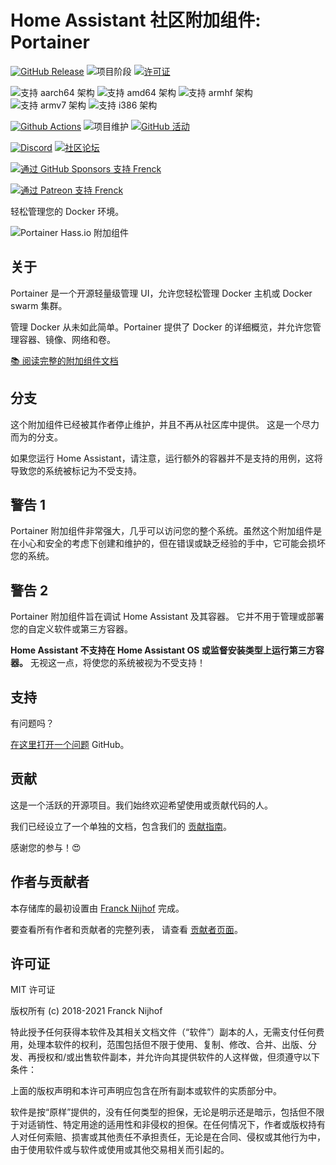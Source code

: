 # Home Assistant 社区附加组件: Portainer

[![GitHub Release][releases-shield]][releases]
![项目阶段][project-stage-shield]
[![许可证][license-shield]](LICENSE.md)

![支持 aarch64 架构][aarch64-shield]
![支持 amd64 架构][amd64-shield]
![支持 armhf 架构][armhf-shield]
![支持 armv7 架构][armv7-shield]
![支持 i386 架构][i386-shield]

[![Github Actions][github-actions-shield]][github-actions]
![项目维护][maintenance-shield]
[![GitHub 活动][commits-shield]][commits]

[![Discord][discord-shield]][discord]
[![社区论坛][forum-shield]][forum]

[![通过 GitHub Sponsors 支持 Frenck][github-sponsors-shield]][github-sponsors]

[![通过 Patreon 支持 Frenck][patreon-shield]][patreon]

轻松管理您的 Docker 环境。

![Portainer Hass.io 附加组件](images/screenshot.png)

## 关于

Portainer 是一个开源轻量级管理 UI，允许您轻松管理 Docker 主机或 Docker swarm 集群。

管理 Docker 从未如此简单。Portainer 提供了 Docker 的详细概览，并允许您管理容器、镜像、网络和卷。

[:books: 阅读完整的附加组件文档][docs]

## 分支

这个附加组件已经被其作者停止维护，并且不再从社区库中提供。
这是一个尽力而为的分支。

如果您运行 Home Assistant，请注意，运行额外的容器并不是支持的用例，这将导致您的系统被标记为不受支持。

## 警告 1

Portainer 附加组件非常强大，几乎可以访问您的整个系统。虽然这个附加组件是在小心和安全的考虑下创建和维护的，但在错误或缺乏经验的手中，它可能会损坏您的系统。

## 警告 2

Portainer 附加组件旨在调试 Home Assistant 及其容器。
它并不用于管理或部署您的自定义软件或第三方容器。

**Home Assistant 不支持在 Home Assistant OS 或监督安装类型上运行第三方容器。**
无视这一点，将使您的系统被视为不受支持！

## 支持

有问题吗？

[在这里打开一个问题][issue] GitHub。

## 贡献

这是一个活跃的开源项目。我们始终欢迎希望使用或贡献代码的人。

我们已经设立了一个单独的文档，包含我们的
[贡献指南](,github/CONTRIBUTING.md)。

感谢您的参与！:heart_eyes:

## 作者与贡献者

本存储库的最初设置由 [Franck Nijhof][frenck] 完成。

要查看所有作者和贡献者的完整列表，
请查看 [贡献者页面][contributors]。

## 许可证

MIT 许可证

版权所有 (c) 2018-2021 Franck Nijhof

特此授予任何获得本软件及其相关文档文件（“软件”）副本的人，无需支付任何费用，处理本软件的权利，范围包括但不限于使用、复制、修改、合并、出版、分发、再授权和/或出售软件副本，并允许向其提供软件的人这样做，但须遵守以下条件：

上面的版权声明和本许可声明应包含在所有副本或软件的实质部分中。

软件是按“原样”提供的，没有任何类型的担保，无论是明示还是暗示，包括但不限于对适销性、特定用途的适用性和非侵权的担保。在任何情况下，作者或版权持有人对任何索赔、损害或其他责任不承担责任，无论是在合同、侵权或其他行为中，由于使用软件或与软件或使用或其他交易相关而引起的。

[aarch64-shield]: https://img.shields.io/badge/aarch64-yes-green.svg
[amd64-shield]: https://img.shields.io/badge/amd64-yes-green.svg
[armhf-shield]: https://img.shields.io/badge/armhf-yes-green.svg
[armv7-shield]: https://img.shields.io/badge/armv7-yes-green.svg
[commits-shield]: https://img.shields.io/github/commit-activity/y/hassio-addons/addon-portainer.svg
[commits]: https://github.com/hassio-addons/addon-portainer/commits/main
[contributors]: https://github.com/hassio-addons/addon-portainer/graphs/contributors
[discord-ha]: https://discord.gg/c5DvZ4e
[discord-shield]: https://img.shields.io/discord/478094546522079232.svg
[discord]: https://discord.me/hassioaddons
[docs]: https://github.com/hassio-addons/addon-portainer/blob/main/portainer/DOCS.md
[forum-shield]: https://img.shields.io/badge/community-forum-brightgreen.svg
[forum]: https://community.home-assistant.io/t/home-assistant-community-add-on-portainer/68836?u=frenck
[frenck]: https://github.com/frenck
[github-actions-shield]: https://github.com/hassio-addons/addon-portainer/workflows/CI/badge.svg
[github-actions]: https://github.com/hassio-addons/addon-portainer/actions
[github-sponsors-shield]: https://frenck.dev/wp-content/uploads/2019/12/github_sponsor.png
[github-sponsors]: https://github.com/sponsors/frenck
[i386-shield]: https://img.shields.io/badge/i386-no-red.svg
[issue]: https://github.com/hassio-addons/addon-portainer/issues
[license-shield]: https://img.shields.io/github/license/hassio-addons/addon-portainer.svg
[maintenance-shield]: https://img.shields.io/maintenance/yes/2021.svg
[patreon-shield]: https://frenck.dev/wp-content/uploads/2019/12/patreon.png
[patreon]: https://www.patreon.com/frenck
[project-stage-shield]: https://img.shields.io/badge/project%20stage-%20!%20DEPRECATED%20%20%20!-ff0000.svg
[reddit]: https://reddit.com/r/homeassistant
[releases-shield]: https://img.shields.io/github/release/hassio-addons/addon-portainer.svg
[releases]: https://github.com/hassio-addons/addon-portainer/releases
[repository]: https://github.com/hassio-addons/repository